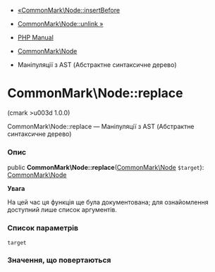 - [«CommonMark\Node::insertBefore](commonmark-node.insertbefore.md)
- [CommonMark\Node::unlink »](commonmark-node.unlink.md)

- [PHP Manual](index.md)
- [CommonMark\Node](class.commonmark-node.md)
- Маніпуляції з AST (Абстрактне синтаксичне дерево)

# CommonMark\Node::replace

(cmark \>u003d 1.0.0)

CommonMark\Node::replace — Маніпуляції з AST (Абстрактне синтаксичне
дерево)

### Опис

public
**CommonMark\Node::replace**([CommonMark\Node](class.commonmark-node.md)
`$target`): [CommonMark\Node](class.commonmark-node.md)

**Увага**

На цей час ця функція ще була документована; для
ознайомлення доступний лише список аргументів.

### Список параметрів

`target`

### Значення, що повертаються
